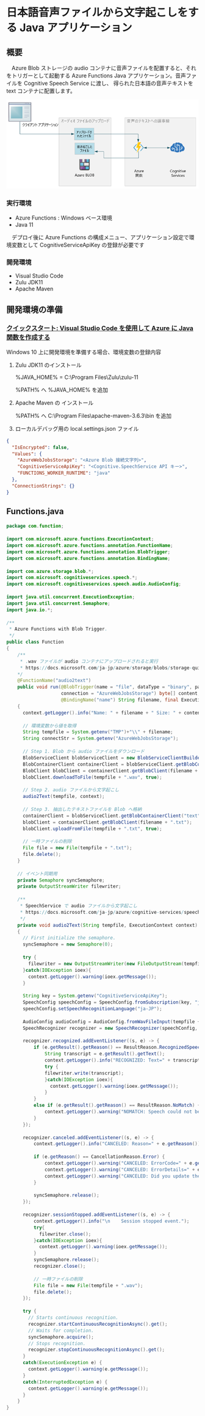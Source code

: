 # 日本語音声ファイルから文字起こしをする Java アプリケーション

## 概要
　Azure Blob ストレージの audio コンテナに音声ファイルを配置すると、それをトリガーとして起動する Azure Functions Java アプリケーション。音声ファイルを Cognitive Speech Service に渡し、 得られた日本語の音声テキストを text コンテナに配置します。

 <img src="/images/workflow.png" title="workflow">

### 実行環境
- Azure Functions : Windows ベース環境
- Java 11

　デプロイ後に Azure Functions の構成メニュー、アプリケーション設定で環境変数として CognitiveServiceApiKey の登録が必要です

### 開発環境
- Visual Studio Code
- Zulu JDK11
- Apache Maven

## 開発環境の準備

### [クイックスタート: Visual Studio Code を使用して Azure に Java 関数を作成する](https://docs.microsoft.com/ja-jp/azure/azure-functions/create-first-function-vs-code-java)

Windows 10 上に開発環境を準備する場合、環境変数の登録内容

1. Zulu JDK11 のインストール

    %JAVA_HOME% = C:\Program Files\Zulu\zulu-11

    %PATH% へ %JAVA_HOME% を追加

2. Apache Maven の インストール

    %PATH% へ C:\Program Files\apache-maven-3.6.3\bin を追加

3. ローカルデバッグ用の local.settings.json ファイル

```json:local.settings.json
{
  "IsEncrypted": false,
  "Values": {
    "AzureWebJobsStorage": "<Azure Blob 接続文字列>",
    "CognitiveServiceApiKey": "<Cognitive.SpeechService API キー>",
    "FUNCTIONS_WORKER_RUNTIME": "java"
  },
  "ConnectionStrings": {}
}
```

## Functions.java

```java:Functions.java
package com.function;

import com.microsoft.azure.functions.ExecutionContext;
import com.microsoft.azure.functions.annotation.FunctionName;
import com.microsoft.azure.functions.annotation.BlobTrigger;
import com.microsoft.azure.functions.annotation.BindingName;

import com.azure.storage.blob.*;
import com.microsoft.cognitiveservices.speech.*;
import com.microsoft.cognitiveservices.speech.audio.AudioConfig;

import java.util.concurrent.ExecutionException;
import java.util.concurrent.Semaphore;
import java.io.*;

/**
 * Azure Functions with Blob Trigger.
 */
public class Function 
{
    /** 
     * .wav ファイルが audio コンテナにアップロードされると実行
     * https://docs.microsoft.com/ja-jp/azure/storage/blobs/storage-quickstart-blobs-java
    */
    @FunctionName("audio2text")
    public void run(@BlobTrigger(name = "file", dataType = "binary", path = "audio/{name}.wav", 
                    connection = "AzureWebJobsStorage") byte[] content,
                    @BindingName("name") String filename, final ExecutionContext context) 
    {
      context.getLogger().info("Name: " + filename + " Size: " + content.length + " bytes");

      // 環境変数から値を取得
      String tempfile = System.getenv("TMP")+"\\" + filename;
      String connectStr = System.getenv("AzureWebJobsStorage");

      // Step 1. Blob から audio ファイルをダウンロード
      BlobServiceClient blobServiceClient = new BlobServiceClientBuilder().connectionString(connectStr).buildClient();
      BlobContainerClient containerClient = blobServiceClient.getBlobContainerClient("audio");
      BlobClient blobClient = containerClient.getBlobClient(filename + ".wav");
      blobClient.downloadToFile(tempfile + ".wav", true);

      // Step 2. audio ファイルから文字起こし
      audio2Text(tempfile, context);

      // Step 3. 抽出したテキストファイルを Blob へ格納
      containerClient = blobServiceClient.getBlobContainerClient("text");
      blobClient = containerClient.getBlobClient(filename + ".txt");
      blobClient.uploadFromFile(tempfile + ".txt", true);

      // 一時ファイルの削除
      File file = new File(tempfile + ".txt");
      file.delete();
    }
    
    // イベント同期用
    private Semaphore syncSemaphore;
    private OutputStreamWriter filewriter;

    /**
     * SpeechService で audio ファイルから文字起こし
     * https://docs.microsoft.com/ja-jp/azure/cognitive-services/speech-service/get-started-speech-to-text
     */
    private void audio2Text(String tempfile, ExecutionContext context) 
    {
      // First initialize the semaphore.
      syncSemaphore = new Semaphore(0);

      try {
        filewriter = new OutputStreamWriter(new FileOutputStream(tempfile + ".txt"), "UTF-8");
      }catch(IOException ioex){
        context.getLogger().warning(ioex.getMessage());
      }
      
      String key = System.getenv("CognitiveServiceApiKey");
      SpeechConfig speechConfig = SpeechConfig.fromSubscription(key, "japaneast");
      speechConfig.setSpeechRecognitionLanguage("ja-JP");

      AudioConfig audioConfig = AudioConfig.fromWavFileInput(tempfile + ".wav");
      SpeechRecognizer recognizer = new SpeechRecognizer(speechConfig, audioConfig);
      
      recognizer.recognized.addEventListener((s, e) -> {
          if (e.getResult().getReason() == ResultReason.RecognizedSpeech) {
              String transcript = e.getResult().getText();
              context.getLogger().info("RECOGNIZED: Text=" + transcript);
              try {
              filewriter.write(transcript);
              }catch(IOException ioex){
                context.getLogger().warning(ioex.getMessage());
              }
          }
          else if (e.getResult().getReason() == ResultReason.NoMatch) {
              context.getLogger().warning("NOMATCH: Speech could not be recognized.");
          }
      });

      recognizer.canceled.addEventListener((s, e) -> {
          context.getLogger().info("CANCELED: Reason=" + e.getReason());

          if (e.getReason() == CancellationReason.Error) {
              context.getLogger().warning("CANCELED: ErrorCode=" + e.getErrorCode());
              context.getLogger().warning("CANCELED: ErrorDetails=" + e.getErrorDetails());
              context.getLogger().warning("CANCELED: Did you update the subscription info?");
          }

          syncSemaphore.release();
      });

      recognizer.sessionStopped.addEventListener((s, e) -> {
          context.getLogger().info("\n    Session stopped event.");
          try{
            filewriter.close();
          }catch(IOException ioex){
            context.getLogger().warning(ioex.getMessage());
          }
          syncSemaphore.release();
          recognizer.close();

          // 一時ファイルの削除
          File file = new File(tempfile + ".wav");
          file.delete();
      });

      try {
        // Starts continuous recognition.
        recognizer.startContinuousRecognitionAsync().get();
        // Waits for completion.
        syncSemaphore.acquire();
        // Stops recognition.
        recognizer.stopContinuousRecognitionAsync().get();
      }
      catch(ExecutionException e) {
        context.getLogger().warning(e.getMessage());
      }
      catch(InterruptedException e) {
        context.getLogger().warning(e.getMessage());
      }
    }
}
```